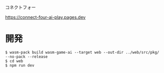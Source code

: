 コネクトフォー

https://connect-four-ai-play.pages.dev

# 開発

```
$ wasm-pack build wasm-game-ai --target web --out-dir ../web/src/pkg/ --no-pack --release
$ cd web
$ npm run dev
```

